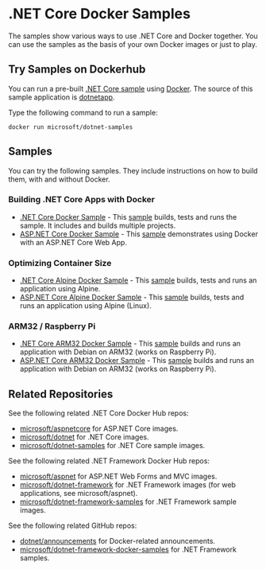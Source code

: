 # .NET Core Docker Samples

The samples show various ways to use .NET Core and Docker together. You can use the samples as the basis of your own Docker images or just to play.

## Try Samples on Dockerhub

You can run a pre-built [.NET Core sample](https://hub.docker.com/r/microsoft/dotnet-samples/) using [Docker](https://www.docker.com/products/docker). The source of this sample application is [dotnetapp](dotnetapp).

Type the following command to run a sample:

```console
docker run microsoft/dotnet-samples
```

## Samples

You can try the following samples. They include instructions on how to build them, with and without Docker.

### Building .NET Core Apps with Docker

* [.NET Core Docker Sample](dotnetapp) - This [sample](dotnetapp/Dockerfile) builds, tests and runs the sample. It includes and builds multiple projects.
* [ASP.NET Core Docker Sample](aspnetapp) - This [sample](aspnetapp/Dockerfile) demonstrates using Docker with an ASP.NET Core Web App.

### Optimizing Container Size

* [.NET Core Alpine Docker Sample](dotnetapp) - This [sample](dotnetapp/Dockerfile.alpine) builds, tests and runs an application using Alpine.
* [ASP.NET Core Alpine Docker Sample](aspnetapp) - This [sample](aspnetapp/Dockerfile.alpine) builds, tests and runs an application using Alpine (Linux).

### ARM32 / Raspberry Pi

* [.NET Core ARM32 Docker Sample](dotnetapp) - This [sample](dotnetapp/Dockerfile.arm32) builds and runs an application with Debian on ARM32 (works on Raspberry Pi).
* [ASP.NET Core ARM32 Docker Sample](aspnetapp) - This [sample](aspnetapp/Dockerfile.arm32) builds and runs an application with Debian on ARM32 (works on Raspberry Pi).

## Related Repositories

See the following related .NET Core Docker Hub repos:

* [microsoft/aspnetcore](https://hub.docker.com/r/microsoft/aspnetcore/) for ASP.NET Core images.
* [microsoft/dotnet](https://hub.docker.com/r/microsoft/dotnet/) for .NET Core images.
* [microsoft/dotnet-samples](https://hub.docker.com/r/microsoft/dotnet-samples/) for .NET Core sample images.

See the following related .NET Framework Docker Hub repos:

* [microsoft/aspnet](https://hub.docker.com/r/microsoft/aspnet/) for ASP.NET Web Forms and MVC images.
* [microsoft/dotnet-framework](https://hub.docker.com/r/microsoft/dotnet-framework/) for .NET Framework images (for web applications, see microsoft/aspnet).
* [microsoft/dotnet-framework-samples](https://hub.docker.com/r/microsoft/dotnet-framework-samples/) for .NET Framework sample images.


See the following related GitHub repos:

* [dotnet/announcements](https://github.com/dotnet/announcements/labels/Docker) for Docker-related announcements.
* [microsoft/dotnet-framework-docker-samples](https://github.com/microsoft/dotnet-framework-docker-samples/) for .NET Framework samples.
